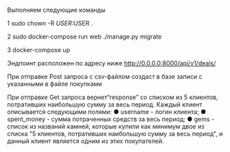 Выполняем следующие команды

1 sudo chown -R $USER:$USER .

2  sudo docker-compose run web ./manage.py migrate

3  docker-compose up 

Эндпоинт расположен по адресу ниже
http://0.0.0.0:8000/api/v1/deals/

При отправке Post запроса с csv-файлом создаст в базе записи с указанными в файле покупками

При отправке Get запроса вернет“response” со списком из 5 клиентов,
потративших наибольшую сумму за весь период.
Каждый клиент описывается следующими полями:
● username - логин клиента;
● spent_money - сумма потраченных средств за весь период;
● gems - список из названий камней, которые купили как минимум двое из списка
"5 клиентов, потративших наибольшую сумму за весь период", и данный клиент
является одним из этих покупателей.

